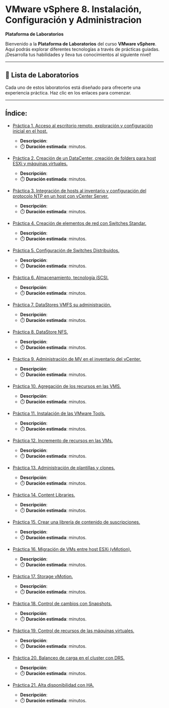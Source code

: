 # VMware vSphere 8. Instalación, Configuración y Administracion 

**Plataforma de Laboratorios**

Bienvenido a la **Plataforma de Laboratorios** del curso **VMware vSphere**. Aquí podrás explorar diferentes tecnologías a través de prácticas guiadas. ¡Desarrolla tus habilidades y lleva tus conocimientos al siguiente nivel!

---

## 🌟 **Lista de Laboratorios**

Cada uno de estos laboratorios está diseñado para ofrecerte una experiencia práctica. Haz clic en los enlaces para comenzar.

---
 
## Índice:
 - [Práctica 1. Acceso al escritorio remoto, exploración y configuración inicial en el host.](./lab1/README.md)
   - **Descripción**: 
   - ⏱️ **Duración estimada**:  minutos.

 - [Práctica 2. Creación de un DataCenter, creación de folders para host ESXi y máquinas virtuales.](./lab2/README.md)
   - **Descripción**: 
   - ⏱️ **Duración estimada**:  minutos.

 - [Práctica 3. Integración de hosts al inventario y configuración del protocolo NTP en un host con vCenter Server.](./lab3/README.md)
   - **Descripción**: 
   - ⏱️ **Duración estimada**: minutos.

 - [Práctica 4. Creación de elementos de red con Switches Standar.](./lab4/README.md)
   - **Descripción**:  
   - ⏱️ **Duración estimada**:  minutos.

 - [Práctica 5. Configuración de Switches Distribuidos.](./lab5/README.md)
   - **Descripción**:  
   - ⏱️ **Duración estimada**:  minutos.

 - [Práctica 6. Almacenamiento, tecnología iSCSI.](./lab6/README.md)
   - **Descripción**:  
   - ⏱️ **Duración estimada**:  minutos.

 - [Práctica 7. DataStores VMFS su administración.](./lab7/README.md)
   - **Descripción**:  
   - ⏱️ **Duración estimada**:  minutos.

 - [Práctica 8. DataStore NFS.](./lab8/README.md)
   - **Descripción**:  
   - ⏱️ **Duración estimada**:  minutos.

 - [Práctica 9. Administración de MV en el inventario del vCenter.](./lab9/README.md)
   - **Descripción**:  
   - ⏱️ **Duración estimada**:  minutos.

 - [Práctica 10. Agregación de los recursos en las VMS.](./lab10/README.md)
   - **Descripción**:  
   - ⏱️ **Duración estimada**:  minutos.

 - [Práctica 11. Instalación de las VMware Tools.](./lab11/README.md)
   - **Descripción**:  
   - ⏱️ **Duración estimada**:  minutos.

 - [Práctica 12. Incremento de recursos en las VMs.](./lab12/README.md)
   - **Descripción**:  
   - ⏱️ **Duración estimada**:  minutos.

 - [Práctica 13. Administración de plantillas y clones.](./lab13/README.md)
   - **Descripción**:  
   - ⏱️ **Duración estimada**:  minutos.

 - [Práctica 14. Content Libraries.](./lab14/readme.md)
   - **Descripción**:  
   - ⏱️ **Duración estimada**:  minutos.

 - [Práctica 15. Crear una librería de contenido de suscripciones.](./lab15/readme.md)
   - **Descripción**:  
   - ⏱️ **Duración estimada**:  minutos.

 - [Práctica 16. Migración de VMs entre host ESXi (vMotion).](./lab16/readme.md)
   - **Descripción**:  
   - ⏱️ **Duración estimada**:  minutos.

 - [Práctica 17. Storage vMotion.](./lab17/readme.md)
   - **Descripción**:  
   - ⏱️ **Duración estimada**:  minutos.

 - [Práctica 18. Control de cambios con Snapshots.](./lab18/README.md)
   - **Descripción**:  
   - ⏱️ **Duración estimada**:  minutos.

 - [Práctica 19. Control de recursos de las máquinas virtuales.](./lab19/README.md)
   - **Descripción**:  
   - ⏱️ **Duración estimada**:  minutos.

 - [Práctica 20. Balanceo de carga en el cluster con DRS.](./lab20/README.md)
   - **Descripción**:  
   - ⏱️ **Duración estimada**:  minutos.

 - [Práctica 21. Alta disponibilidad con HA.](./lab21/README.md)
   - **Descripción**:  
   - ⏱️ **Duración estimada**:  minutos.
